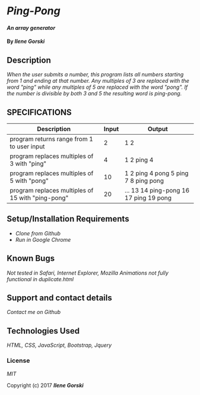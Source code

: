 # _Ping-Pong_

#### _An array generator_

#### By _**Ilene Gorski**_

## Description

_When the user submits a number, this program lists all numbers starting from 1 and ending at that number. Any multiples of 3 are replaced with the word "ping" while any multiples of 5 are replaced with the word "pong". If the number is divisible by both 3 and 5 the resulting word is ping-pong._

## SPECIFICATIONS
| Description | Input | Output |
|-------------|-------|--------|
| program returns range from 1 to user input | 2 | 1 2 |
| program replaces multiples of 3 with "ping" | 4 | 1 2 ping 4 |
|program replaces multiples of 5 with "pong" | 10 | 1 2 ping 4 pong 5 ping 7 8 ping pong |
|program replaces multiples of 15 with "ping-pong" | 20 | ... 13 14 ping-pong 16 17 ping 19 pong |

## Setup/Installation Requirements

* _Clone from Github_
* _Run in Google Chrome_

## Known Bugs

_Not tested in Safari, Internet Explorer, Mozilla_
_Animations not fully functional in duplicate.html_

## Support and contact details

_Contact me on Github_

## Technologies Used

_HTML, CSS, JavaScript, Bootstrap, Jquery_

### License

*MIT*

Copyright (c) 2017 **_Ilene Gorski_**
